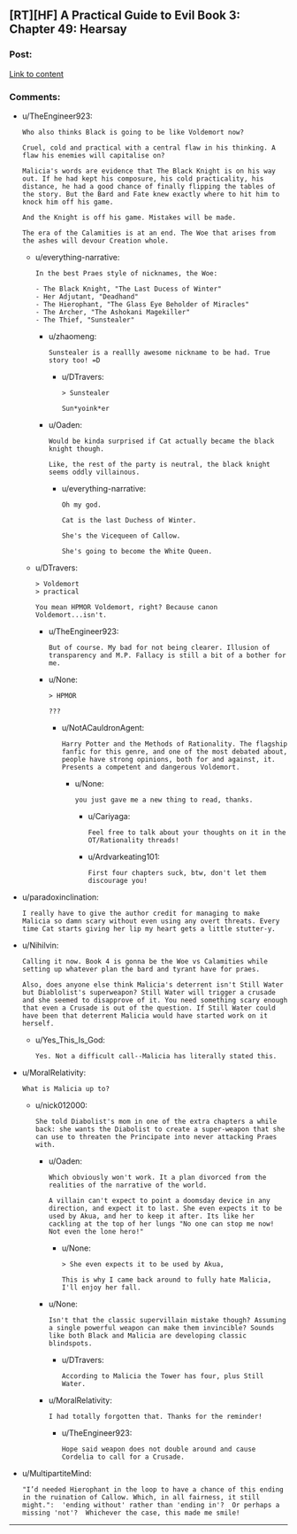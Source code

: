 ## [RT][HF] A Practical Guide to Evil Book 3: Chapter 49: Hearsay

### Post:

[Link to content](https://practicalguidetoevil.wordpress.com/2017/12/04/chapter-49-hearsay/)

### Comments:

- u/TheEngineer923:
  ```
  Who also thinks Black is going to be like Voldemort now? 

  Cruel, cold and practical with a central flaw in his thinking. A flaw his enemies will capitalise on?

  Malicia's words are evidence that The Black Knight is on his way out. If he had kept his composure, his cold practicality, his distance, he had a good chance of finally flipping the tables of the story. But the Bard and Fate knew exactly where to hit him to knock him off his game. 

  And the Knight is off his game. Mistakes will be made.

  The era of the Calamities is at an end. The Woe that arises from the ashes will devour Creation whole.
  ```

  - u/everything-narrative:
    ```
    In the best Praes style of nicknames, the Woe:

    - The Black Knight, "The Last Ducess of Winter"
    - Her Adjutant, "Deadhand"
    - The Hierophant, "The Glass Eye Beholder of Miracles"
    - The Archer, "The Ashokani Magekiller"
    - The Thief, "Sunstealer"
    ```

    - u/zhaomeng:
      ```
      Sunstealer is a reallly awesome nickname to be had. True story too! =D
      ```

      - u/DTravers:
        ```
        > Sunstealer

        Sun*yoink*er
        ```

    - u/Oaden:
      ```
      Would be kinda surprised if Cat actually became the black knight though.

      Like, the rest of the party is neutral, the black knight seems oddly villainous.
      ```

      - u/everything-narrative:
        ```
        Oh my god.

        Cat is the last Duchess of Winter.

        She's the Vicequeen of Callow.

        She's going to become the White Queen.
        ```

  - u/DTravers:
    ```
    > Voldemort  
    > practical

    You mean HPMOR Voldemort, right? Because canon Voldemort...isn't.
    ```

    - u/TheEngineer923:
      ```
      But of course. My bad for not being clearer. Illusion of transparency and M.P. Fallacy is still a bit of a bother for me.
      ```

    - u/None:
      ```
      > HPMOR

      ???
      ```

      - u/NotACauldronAgent:
        ```
        Harry Potter and the Methods of Rationality. The flagship fanfic for this genre, and one of the most debated about, people have strong opinions, both for and against, it. Presents a competent and dangerous Voldemort.
        ```

        - u/None:
          ```
          you just gave me a new thing to read, thanks.
          ```

          - u/Cariyaga:
            ```
            Feel free to talk about your thoughts on it in the OT/Rationality threads!
            ```

          - u/Ardvarkeating101:
            ```
            First four chapters suck, btw, don't let them discourage you!
            ```

- u/paradoxinclination:
  ```
  I really have to give the author credit for managing to make Malicia so damn scary without even using any overt threats. Every time Cat starts giving her lip my heart gets a little stutter-y.
  ```

- u/Nihilvin:
  ```
  Calling it now. Book 4 is gonna be the Woe vs Calamities while setting up whatever plan the bard and tyrant have for praes.

  Also, does anyone else think Malicia's deterrent isn't Still Water but Diablolist's superweapon? Still Water will trigger a crusade and she seemed to disapprove of it. You need something scary enough that even a Crusade is out of the question. If Still Water could have been that deterrent Malicia would have started work on it herself.
  ```

  - u/Yes_This_Is_God:
    ```
    Yes. Not a difficult call--Malicia has literally stated this.
    ```

- u/MoralRelativity:
  ```
  What is Malicia up to?
  ```

  - u/nick012000:
    ```
    She told Diabolist's mom in one of the extra chapters a while back: she wants the Diabolist to create a super-weapon that she can use to threaten the Principate into never attacking Praes with.
    ```

    - u/Oaden:
      ```
      Which obviously won't work. It a plan divorced from the realities of the narrative of the world. 

      A villain can't expect to point a doomsday device in any direction, and expect it to last. She even expects it to be used by Akua, and her to keep it after. Its like her cackling at the top of her lungs "No one can stop me now! Not even the lone hero!"
      ```

      - u/None:
        ```
        > She even expects it to be used by Akua,

        This is why I came back around to fully hate Malicia, I'll enjoy her fall.
        ```

    - u/None:
      ```
      Isn't that the classic supervillain mistake though? Assuming a single powerful weapon can make them invincible? Sounds like both Black and Malicia are developing classic blindspots.
      ```

      - u/DTravers:
        ```
        According to Malicia the Tower has four, plus Still Water.
        ```

    - u/MoralRelativity:
      ```
      I had totally forgotten that. Thanks for the reminder!
      ```

      - u/TheEngineer923:
        ```
        Hope said weapon does not double around and cause Cordelia to call for a Crusade.
        ```

- u/MultipartiteMind:
  ```
  "I’d needed Hierophant in the loop to have a chance of this ending in the ruination of Callow. Which, in all fairness, it still might.":  'ending without' rather than 'ending in'?  Or perhaps a missing 'not'?  Whichever the case, this made me smile!
  ```

---

